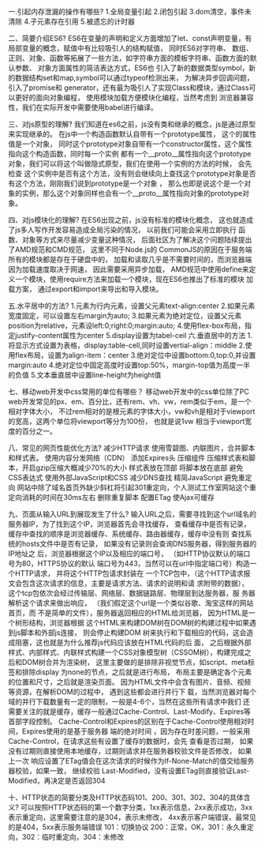 一.引起内存泄漏的操作有哪些?
    1.全局变量引起
    2.闭包引起
    3.dom清空，事件未清除
    4.子元素存在引用
    5.被遗忘的计时器

二、简要介绍ES6?
ES6在变量的声明和定义方面增加了let、const声明变量，有局部变量的概念，赋值中有比较吸引人的结构赋值，
同时ES6对字符串、 数组、正则、对象、函数等拓展了一些方法，如字符串方面的模板字符串、函数方面的默认参数、
对象方面属性的简洁表达方式，ES6也 引入了新的数据类型symbol，新的数据结构set和map,symbol可以通过typeof检测出来，
为解决异步回调问题，引入了promise和 generator，还有最为吸引人了实现Class和模块，通过Class可以更好的面向对象编程，
使用模块加载方便模块化编程，当然考虑到 浏览器兼容性，我们在实际开发中需要使用babel进行编译。

三、对js原型的理解?
我们知道在es6之前，js没有类和继承的概念，js是通过原型来实现继承的。
在js中一个构造函数默认自带有一个prototype属性， 这个的属性值是一个对象，
同时这个prototype对象自带有一个constructor属性，这个属性指向这个构造函数，同时每一个实例 
都有一个__proto__属性指向这个prototype对象，我们可以将这个叫做隐式原型，我们在使用一个实例的方法的时候，
会先检查 这个实例中是否有这个方法，没有则会继续向上查找这个prototype对象是否有这个方法，刚刚我们说到prototype是一个对象
， 那么也即是说这个是一个对象的实例，那么这个对象同样也会有一个__proto__属性指向对象的prototype对象。

四、对js模块化的理解?
在ES6出现之前，js没有标准的模块化概念，
这也就造成了js多人写作开发容易造成全局污染的情况，
以前我们可能会采用立即执行 函数、对象等方式来尽量减少变量这种情况，
后面社区为了解决这个问题陆续提出了AMD规范和CMD规范，
这里不同于Node.js的 CommonJS的原因在于服务端所有的模块都是存在于硬盘中的，
加载和读取几乎是不需要时间的，而浏览器端因为加载速度取决于网速， 因此需要采用异步加载，
AMD规范中使用define来定义一个模块，使用require方法来加载一个模块，现在ES6也推出了标准的模块 加载方案，
通过export和import来导出和导入模块。

五.水平居中的方法?
1.元素为行内元素，设置父元素text-align:center
2.如果元素宽度固定，可以设置左右margin为auto;
3.如果元素为绝对定位，设置父元素position为relative，元素设left:0;right:0;margin:auto;
4.使用flex-box布局，指定justify-content属性为center
5.display设置为tabel-ceil
六.垂直居中的方法
1.将显示方式设置为表格，display:table-cell,同时设置vertial-align：middle
2.使用flex布局，设置为align-item：center
3.绝对定位中设置bottom:0,top:0,并设置margin:auto
4.绝对定位中固定高度时设置top:50%，margin-top值为高度一半的负值
5.文本垂直居中设置line-height为height值

七、移动web开发中css常用的单位有哪些？
移动web开发中的css单位除了PC web开发常见的px、em、百分比，还有rem、vh、vw，rem类似于em，是一个相对字体大小，
 不过rem相对的是根元素的字体大小，vw和vh是相对于viewport的宽高，这两个单位将viewport等分为100份，
 也就是说1vw 相当于viewport宽度的百分之一。

八、常见的网页性能优化方法?
减少HTTP请求
使用雪碧图、内联图片，合并脚本和样式表。
使用内容分发网络（CDN）
添加Expires头
压缩组件
压缩样式表和脚本，开启gzip压缩大概减少70%的大小
样式表放在顶部
将脚本放在底部
避免CSS表达式
使用外部JavaScript和CSS
减少DNS查找
精简JavaScript
避免重定向
网站中除了域名首页外缺少斜杠将引起301重定向，个人测试工作室网站这个重定向消耗的时间在30ms左右
删除重复脚本
配置ETag
使Ajax可缓存

九、页面从输入URL到展现发生了什么?
输入URL之后，需要寻找到这个url域名的服务器IP，为了找到这个IP，浏览器首先会寻找缓存， 查看缓存中是否有记录，
缓存中查找的顺序是浏览器缓存、系统缓存、路由器缓存，缓存中没有则 查找系统的hosts文件中是否有记录，
如果没有记录则会查询DNS服务器，得到服务器的IP地址之 后，浏览器根据这个IP以及相应的端口号，
（如HTTP协议默认的端口号为80，HTTPS协议的默认 端口号为443，当然可以在url中指定端口号）构造一个HTTP请求，
并将这个HTTP包请求封装在 一个TCP包中，（这个HTTP请求报文会包含这次请求的信息，主要是请求方法、请求的说明和请 求附带的数据），
这个tcp包依次会经过传输层、网络层、数据链路层、物理层到达服务器，服 务器解析这个请求来做出响应，
（我们假定这个url是一个类似谷歌、淘宝这样的网站首页，而 不是简单的文件），服务器返回相应的HTML给浏览器，
因为HTML是一个树形结构，浏览器根据 这个HTML来构建DOM树在DOM树的构建过程中如果遇到js脚本和外部js连接，
则会停止构建DOM 树来执行和下载相应的代码，这会造成阻塞，这也就是为什么推荐js代码应该放在HTML代码的后 面，
之后根据外部样式、内部样式、内联样式构建一个CSS对象模型树（CSSOM树），构建完成之 后和DOM树合并为渲染树，
这里主要做的是排除非视觉节点，如script、meta标签和排除display 为none的节点，之后就是进行布局，
布局主要是确定各个元素的位置和尺寸，之后就是渲染页面。 因为HTML文件中会含有图片、音频、视频等资源，在解析DOM的过程中，
遇到这些都会进行并行下 载，当然浏览器对每个域的并行下载数量有一定的限制，一般是4-6个，当然在这些所有请求中我们 
还需要关注的就是缓存，缓存一般通过Cache-Control、Last-Modify、Expires等首部字段控制。
 Cache-Control和Expires的区别在于Cache-Control使用相对时间，Expires使用的是基于服务器 端的绝对时间
 ，因为存在时差问题，一般采用Cache-Control，在请求这些有设置了缓存的数据时，会先 查看是否过期，
 如果没有过期则直接使用本地缓存，过期则请求并在服务器校验文件是否修改，
 如果上一次 响应设置了ETag值会在这次请求的时候作为If-None-Match的值交给服务器校验，如果一致，
 继续校验 Last-Modified，没有设置ETag则直接验证Last-Modified，再决定是否返回304

 十、HTTP状态的简要分类及HTTP状态码101、200、301、302、304的具体含义?
 可以按照HTTP状态码的第一个数字分类，1xx表示信息，2xx表示成功，3xx表示重定向，这里需要注意的是304，表示未修改，
  4xx表示客户端错误，最常见的是404，5xx表示服务端错误
  101：切换协议 200：正常，OK，301：永久重定向，302：临时重定向，304：未修改
